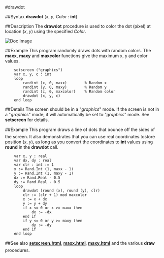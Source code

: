 
#drawdot

##Syntax
**drawdot** (_x_, _y_, _Color_ : **int**)


##Description
The **drawdot** procedure is used to color the dot (pixel) at location (_x_, _y_) using the specified _Color_.



![Doc Image](drawdot01.gif)


##Example
This program randomly draws dots with random colors. The **maxx**, **maxy** and **maxcolor** functions give the maximum x, y and color values.

        setscreen ("graphics")
        var x, y, c : int
        loop
            randint (x, 0, maxx)        % Random x
            randint (y, 0, maxy)        % Random y
            randint (c, 0, maxcolor)    % Random color
            drawdot (x, y, c)
        end loop
##Details
The screen should be in a "_graphics_" mode. If the screen is not in a "_graphics_" mode,  it will automatically be set to "_graphics_" mode. See **setscreen** for details.


##Example
This program draws a line of dots that bounce off the &#147;sides&#148; of the screen. It also demonstrates that you can use real coordinates tostore position (_x_, _y_), as long as you convert the coordinates to **int** values using **round** in the **drawdot** call.

        var x, y : real
        var dx, dy : real
        var clr : int := 1
        x := Rand.Int (1, maxx - 1)
        y := Rand.Int (1, maxy - 1)
        dx := Rand.Real - 0.5
        dy := Rand.Real - 0.5
        loop
            drawdot (round (x), round (y), clr)
            clr := (clr + 1) mod maxcolor
            x := x + dx
            y := y + dy
            if x <= 0 or x >= maxx then
                dx := -dx
            end if
            if y <= 0 or y >= maxy then
                dy := -dy
            end if
        end loop
##See also
**[setscreen.html](setscreen)**, **[maxx.html](maxx)**, **[maxy.html](maxy)** and the various **draw&#133;** procedures. 

